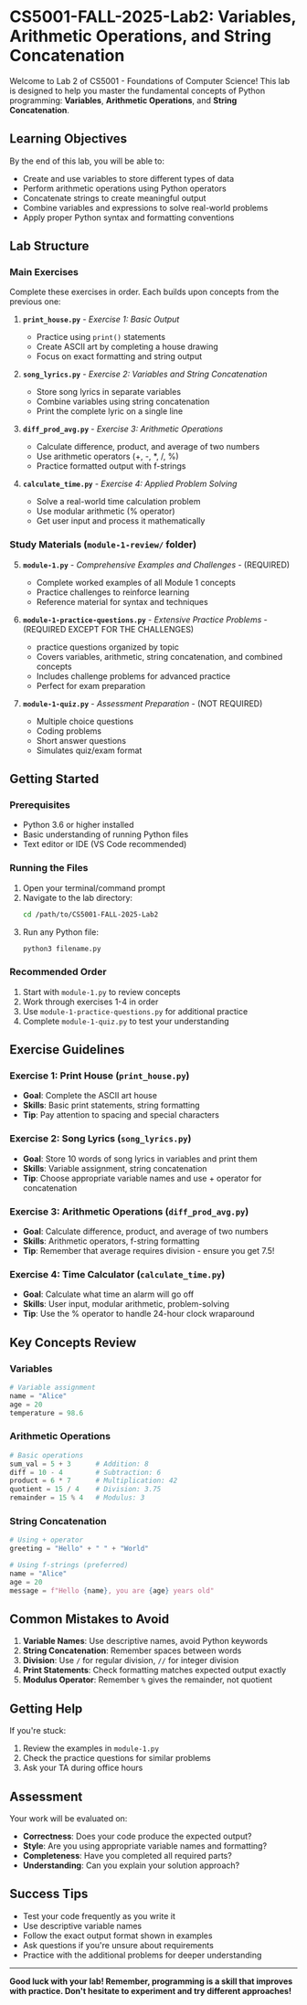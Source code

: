 # CS5001-FALL-2025-Lab2: Variables, Arithmetic Operations, and String Concatenation

Welcome to Lab 2 of CS5001 - Foundations of Computer Science! This lab is designed to help you master the fundamental concepts of Python programming: **Variables**, **Arithmetic Operations**, and **String Concatenation**.

## Learning Objectives

By the end of this lab, you will be able to:
- Create and use variables to store different types of data
- Perform arithmetic operations using Python operators
- Concatenate strings to create meaningful output
- Combine variables and expressions to solve real-world problems
- Apply proper Python syntax and formatting conventions

## Lab Structure

### Main Exercises
Complete these exercises in order. Each builds upon concepts from the previous one:

1. **`print_house.py`** - *Exercise 1: Basic Output*
   - Practice using `print()` statements
   - Create ASCII art by completing a house drawing
   - Focus on exact formatting and string output

2. **`song_lyrics.py`** - *Exercise 2: Variables and String Concatenation*
   - Store song lyrics in separate variables
   - Combine variables using string concatenation
   - Print the complete lyric on a single line

3. **`diff_prod_avg.py`** - *Exercise 3: Arithmetic Operations*
   - Calculate difference, product, and average of two numbers
   - Use arithmetic operators (+, -, *, /, %)
   - Practice formatted output with f-strings

4. **`calculate_time.py`** - *Exercise 4: Applied Problem Solving*
   - Solve a real-world time calculation problem
   - Use modular arithmetic (% operator)
   - Get user input and process it mathematically

### Study Materials (`module-1-review/` folder)

5. **`module-1.py`** - *Comprehensive Examples and Challenges* - (REQUIRED)
   - Complete worked examples of all Module 1 concepts
   - Practice challenges to reinforce learning
   - Reference material for syntax and techniques

6. **`module-1-practice-questions.py`** - *Extensive Practice Problems* - (REQUIRED EXCEPT FOR THE CHALLENGES)
   - practice questions organized by topic
   - Covers variables, arithmetic, string concatenation, and combined concepts
   - Includes challenge problems for advanced practice
   - Perfect for exam preparation

7. **`module-1-quiz.py`** - *Assessment Preparation* - (NOT REQUIRED)
   - Multiple choice questions
   - Coding problems
   - Short answer questions
   - Simulates quiz/exam format

## Getting Started

### Prerequisites
- Python 3.6 or higher installed
- Basic understanding of running Python files
- Text editor or IDE (VS Code recommended)

### Running the Files
1. Open your terminal/command prompt
2. Navigate to the lab directory:
   ```bash
   cd /path/to/CS5001-FALL-2025-Lab2
   ```
3. Run any Python file:
   ```bash
   python3 filename.py
   ```

### Recommended Order
1. Start with `module-1.py` to review concepts
2. Work through exercises 1-4 in order
3. Use `module-1-practice-questions.py` for additional practice
4. Complete `module-1-quiz.py` to test your understanding

## Exercise Guidelines

### Exercise 1: Print House (`print_house.py`)
- **Goal**: Complete the ASCII art house
- **Skills**: Basic print statements, string formatting
- **Tip**: Pay attention to spacing and special characters

### Exercise 2: Song Lyrics (`song_lyrics.py`)
- **Goal**: Store 10 words of song lyrics in variables and print them
- **Skills**: Variable assignment, string concatenation
- **Tip**: Choose appropriate variable names and use + operator for concatenation

### Exercise 3: Arithmetic Operations (`diff_prod_avg.py`)
- **Goal**: Calculate difference, product, and average of two numbers
- **Skills**: Arithmetic operators, f-string formatting
- **Tip**: Remember that average requires division - ensure you get 7.5!

### Exercise 4: Time Calculator (`calculate_time.py`)
- **Goal**: Calculate what time an alarm will go off
- **Skills**: User input, modular arithmetic, problem-solving
- **Tip**: Use the % operator to handle 24-hour clock wraparound

## Key Concepts Review

### Variables
```python
# Variable assignment
name = "Alice"
age = 20
temperature = 98.6
```

### Arithmetic Operations
```python
# Basic operations
sum_val = 5 + 3      # Addition: 8
diff = 10 - 4        # Subtraction: 6
product = 6 * 7      # Multiplication: 42
quotient = 15 / 4    # Division: 3.75
remainder = 15 % 4   # Modulus: 3
```

### String Concatenation
```python
# Using + operator
greeting = "Hello" + " " + "World"

# Using f-strings (preferred)
name = "Alice"
age = 20
message = f"Hello {name}, you are {age} years old"
```

## Common Mistakes to Avoid

1. **Variable Names**: Use descriptive names, avoid Python keywords
2. **String Concatenation**: Remember spaces between words
3. **Division**: Use `/` for regular division, `//` for integer division
4. **Print Statements**: Check formatting matches expected output exactly
5. **Modulus Operator**: Remember `%` gives the remainder, not quotient

## Getting Help

If you're stuck:
1. Review the examples in `module-1.py`
2. Check the practice questions for similar problems
3. Ask your TA during office hours

## Assessment

Your work will be evaluated on:
- **Correctness**: Does your code produce the expected output?
- **Style**: Are you using appropriate variable names and formatting?
- **Completeness**: Have you completed all required parts?
- **Understanding**: Can you explain your solution approach?

## Success Tips

- Test your code frequently as you write it
- Use descriptive variable names
- Follow the exact output format shown in examples
- Ask questions if you're unsure about requirements
- Practice with the additional problems for deeper understanding

---

**Good luck with your lab! Remember, programming is a skill that improves with practice. Don't hesitate to experiment and try different approaches!**

